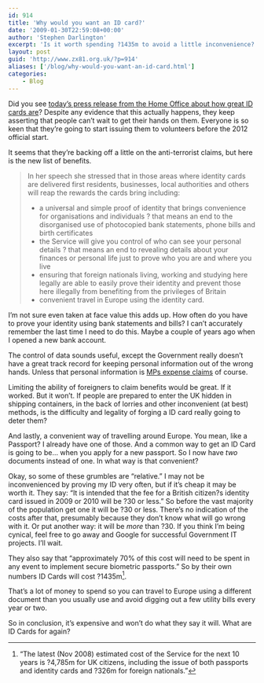 ```yaml
---
id: 914
title: 'Why would you want an ID card?'
date: '2009-01-30T22:59:08+00:00'
author: 'Stephen Darlington'
excerpt: 'Is it worth spending ?1435m to avoid a little inconvenience? The British government thinks so.'
layout: post
guid: 'http://www.zx81.org.uk/?p=914'
aliases: ['/blog/why-would-you-want-an-id-card.html']
categories:
    - Blog
---
```


Did you see [today’s press release from the Home Office about how great ID cards are](http://press.homeoffice.gov.uk/press-releases/Benefits-ID-cards-manchester)? Despite any evidence that this actually happens, they keep asserting that people can’t wait to get their hands on them. Everyone is so keen that they’re going to start issuing them to volunteers before the 2012 official start.

It seems that they’re backing off a little on the anti-terrorist claims, but here is the new list of benefits.

> In her speech she stressed that in those areas where identity cards are delivered first residents, businesses, local authorities and others will reap the rewards the cards bring including:
> 
> - a universal and simple proof of identity that brings convenience for organisations and individuals ? that means an end to the disorganised use of photocopied bank statements, phone bills and birth certificates
> - the Service will give you control of who can see your personal details ? that means an end to revealing details about your finances or personal life just to prove who you are and where you live
> - ensuring that foreign nationals living, working and studying here legally are able to easily prove their identity and prevent those here illegally from benefiting from the privileges of Britain
> - convenient travel in Europe using the identity card.

I’m not sure even taken at face value this adds up. How often do you have to prove your identity using bank statements and bills? I can’t accurately remember the last time I need to do this. Maybe a couple of years ago when I opened a new bank account.

The control of data sounds useful, except the Government really doesn’t have a great track record for keeping personal information out of the wrong hands. Unless that personal information is [MPs expense claims](http://www.guardian.co.uk/politics/2009/jan/21/mps-expenses) of course.

Limiting the ability of foreigners to claim benefits would be great. If it worked. But it won’t. If people are prepared to enter the UK hidden in shipping containers, in the back of lorries and other inconvenient (at best) methods, is the difficulty and legality of forging a ID card really going to deter them?

And lastly, a convenient way of travelling around Europe. You mean, like a Passport? I already have one of those. And a common way to get an ID Card is going to be… when you apply for a new passport. So I now have *two* documents instead of one. In what way is that convenient?

Okay, so some of these grumbles are “relative.” I may not be inconvenienced by proving my ID very often, but if it’s cheap it may be worth it. They say: “It is intended that the fee for a British citizen?s identity card issued in 2009 or 2010 will be ?30 or less.” So before the vast majority of the population get one it will be ?30 or less. There’s no indication of the costs after that, presumably because they don’t know what will go wrong with it. Or put another way: it will be *more* than ?30. If you think I’m being cynical, feel free to go away and Google for successful Government IT projects. I’ll wait.

They also say that “approximately 70% of this cost will need to be spent in any event to implement secure biometric passports.” So by their own numbers ID Cards will cost ?1435m[^1].

That’s a lot of money to spend so you can travel to Europe using a different document than you usually use and avoid digging out a few utility bills every year or two.

So in conclusion, it’s expensive and won’t do what they say it will. What are ID Cards for again?
[^1]: “The latest (Nov 2008) estimated cost of the Service for the next 10 years is ?4,785m for UK citizens, including the issue of both passports and identity cards and ?326m for foreign nationals.”

